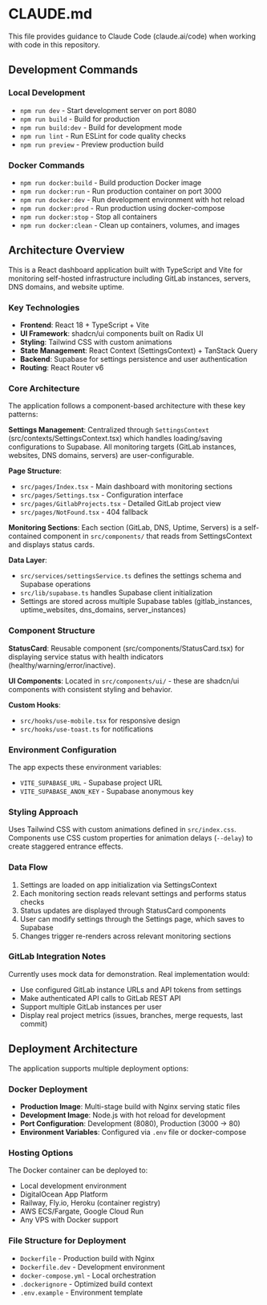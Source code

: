 # CLAUDE.md

This file provides guidance to Claude Code (claude.ai/code) when working with code in this repository.

## Development Commands

### Local Development
- `npm run dev` - Start development server on port 8080
- `npm run build` - Build for production 
- `npm run build:dev` - Build for development mode
- `npm run lint` - Run ESLint for code quality checks
- `npm run preview` - Preview production build

### Docker Commands
- `npm run docker:build` - Build production Docker image
- `npm run docker:run` - Run production container on port 3000
- `npm run docker:dev` - Run development environment with hot reload
- `npm run docker:prod` - Run production using docker-compose
- `npm run docker:stop` - Stop all containers
- `npm run docker:clean` - Clean up containers, volumes, and images

## Architecture Overview

This is a React dashboard application built with TypeScript and Vite for monitoring self-hosted infrastructure including GitLab instances, servers, DNS domains, and website uptime.

### Key Technologies
- **Frontend**: React 18 + TypeScript + Vite
- **UI Framework**: shadcn/ui components built on Radix UI
- **Styling**: Tailwind CSS with custom animations
- **State Management**: React Context (SettingsContext) + TanStack Query
- **Backend**: Supabase for settings persistence and user authentication
- **Routing**: React Router v6

### Core Architecture

The application follows a component-based architecture with these key patterns:

**Settings Management**: Centralized through `SettingsContext` (src/contexts/SettingsContext.tsx) which handles loading/saving configurations to Supabase. All monitoring targets (GitLab instances, websites, DNS domains, servers) are user-configurable.

**Page Structure**: 
- `src/pages/Index.tsx` - Main dashboard with monitoring sections
- `src/pages/Settings.tsx` - Configuration interface
- `src/pages/GitlabProjects.tsx` - Detailed GitLab project view
- `src/pages/NotFound.tsx` - 404 fallback

**Monitoring Sections**: Each section (GitLab, DNS, Uptime, Servers) is a self-contained component in `src/components/` that reads from SettingsContext and displays status cards.

**Data Layer**: 
- `src/services/settingsService.ts` defines the settings schema and Supabase operations
- `src/lib/supabase.ts` handles Supabase client initialization
- Settings are stored across multiple Supabase tables (gitlab_instances, uptime_websites, dns_domains, server_instances)

### Component Structure

**StatusCard**: Reusable component (src/components/StatusCard.tsx) for displaying service status with health indicators (healthy/warning/error/inactive).

**UI Components**: Located in `src/components/ui/` - these are shadcn/ui components with consistent styling and behavior.

**Custom Hooks**: 
- `src/hooks/use-mobile.tsx` for responsive design
- `src/hooks/use-toast.ts` for notifications

### Environment Configuration

The app expects these environment variables:
- `VITE_SUPABASE_URL` - Supabase project URL
- `VITE_SUPABASE_ANON_KEY` - Supabase anonymous key

### Styling Approach

Uses Tailwind CSS with custom animations defined in `src/index.css`. Components use CSS custom properties for animation delays (`--delay`) to create staggered entrance effects.

### Data Flow

1. Settings are loaded on app initialization via SettingsContext
2. Each monitoring section reads relevant settings and performs status checks
3. Status updates are displayed through StatusCard components
4. User can modify settings through the Settings page, which saves to Supabase
5. Changes trigger re-renders across relevant monitoring sections

### GitLab Integration Notes

Currently uses mock data for demonstration. Real implementation would:
- Use configured GitLab instance URLs and API tokens from settings
- Make authenticated API calls to GitLab REST API
- Support multiple GitLab instances per user
- Display real project metrics (issues, branches, merge requests, last commit)

## Deployment Architecture

The application supports multiple deployment options:

### Docker Deployment
- **Production Image**: Multi-stage build with Nginx serving static files
- **Development Image**: Node.js with hot reload for development
- **Port Configuration**: Development (8080), Production (3000 → 80)
- **Environment Variables**: Configured via `.env` file or docker-compose

### Hosting Options
The Docker container can be deployed to:
- Local development environment
- DigitalOcean App Platform
- Railway, Fly.io, Heroku (container registry)
- AWS ECS/Fargate, Google Cloud Run
- Any VPS with Docker support

### File Structure for Deployment
- `Dockerfile` - Production build with Nginx
- `Dockerfile.dev` - Development environment
- `docker-compose.yml` - Local orchestration
- `.dockerignore` - Optimized build context
- `.env.example` - Environment template